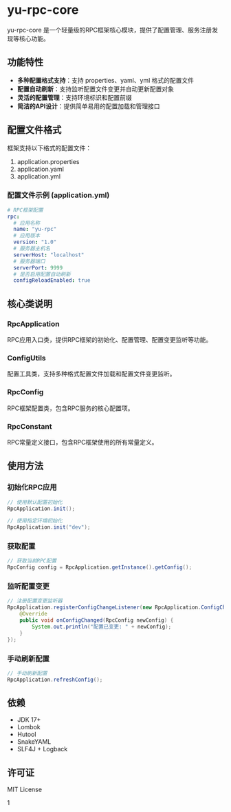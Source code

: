 # yu-rpc-core

yu-rpc-core 是一个轻量级的RPC框架核心模块，提供了配置管理、服务注册发现等核心功能。

## 功能特性

- **多种配置格式支持**：支持 properties、yaml、yml 格式的配置文件
- **配置自动刷新**：支持监听配置文件变更并自动更新配置对象
- **灵活的配置管理**：支持环境标识和配置前缀
- **简洁的API设计**：提供简单易用的配置加载和管理接口

## 配置文件格式

框架支持以下格式的配置文件：

1. application.properties
2. application.yaml
3. application.yml

### 配置文件示例 (application.yml)

```yaml
# RPC框架配置
rpc:
  # 应用名称
  name: "yu-rpc"
  # 应用版本
  version: "1.0"
  # 服务器主机名
  serverHost: "localhost"
  # 服务器端口
  serverPort: 9999
  # 是否启用配置自动刷新
  configReloadEnabled: true
```

## 核心类说明

### RpcApplication
RPC应用入口类，提供RPC框架的初始化、配置管理、配置变更监听等功能。

### ConfigUtils
配置工具类，支持多种格式配置文件加载和配置文件变更监听。

### RpcConfig
RPC框架配置类，包含RPC服务的核心配置项。

### RpcConstant
RPC常量定义接口，包含RPC框架使用的所有常量定义。

## 使用方法

### 初始化RPC应用

```java
// 使用默认配置初始化
RpcApplication.init();

// 使用指定环境初始化
RpcApplication.init("dev");
```

### 获取配置

```java
// 获取当前RPC配置
RpcConfig config = RpcApplication.getInstance().getConfig();
```

### 监听配置变更

```java
// 注册配置变更监听器
RpcApplication.registerConfigChangeListener(new RpcApplication.ConfigChangeListener() {
    @Override
    public void onConfigChanged(RpcConfig newConfig) {
        System.out.println("配置已变更: " + newConfig);
    }
});
```

### 手动刷新配置

```java
// 手动刷新配置
RpcApplication.refreshConfig();
```

## 依赖

- JDK 17+
- Lombok
- Hutool
- SnakeYAML
- SLF4J + Logback

## 许可证

MIT License

1